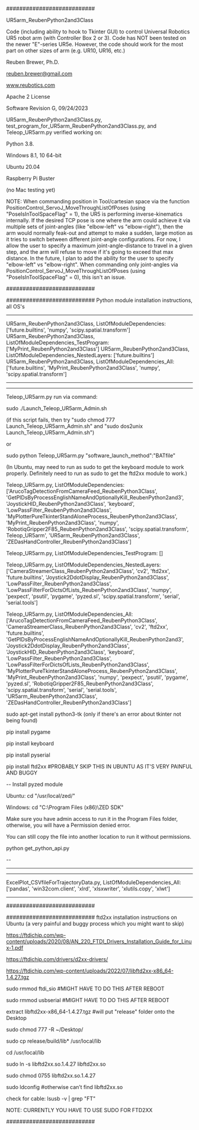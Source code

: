 ###########################

UR5arm_ReubenPython2and3Class

Code (including ability to hook to Tkinter GUI) to control Universal Robotics UR5 robot arm (with Controller Box 2 or 3).
Code has NOT been tested on the newer "E"-series UR5e.
However, the code should work for the most part on other sizes of arm (e.g. UR10, UR16, etc.)

Reuben Brewer, Ph.D.

reuben.brewer@gmail.com

www.reubotics.com

Apache 2 License

Software Revision G, 09/24/2023

UR5arm_ReubenPython2and3Class.py, test_program_for_UR5arm_ReubenPython2and3Class.py, and Teleop_UR5arm.py verified working on:

Python 3.8.

Windows 8.1, 10 64-bit

Ubuntu 20.04

Raspberry Pi Buster 

(no Mac testing yet)

NOTE: When commanding position in Tool/cartesian space via the function PositionControl_ServoJ_MoveThroughListOfPoses (using "PoseIsInToolSpaceFlag" = 1),
the UR5 is performing inverse-kinematics internally. If the desired TCP pose is one where the arm could achieve it via multiple sets of joint-angles
(like "elbow-left" vs "elbow-right"), then the arm would normally feak-out and attempt to make a sudden, large motion as it tries to switch between different joint-angle configurations.
For now, I allow the user to specify a maximum joint-angle-distance to travel in a given step, and the arm will refuse to move if it's going to exceed that max distance.
In the future, I plan to add the ability for the user to specify "elbow-left" vs "elbow-right".
When commanding only joint-angles via PositionControl_ServoJ_MoveThroughListOfPoses (using "PoseIsInToolSpaceFlag" = 0), this isn't an issue.

###########################

########################### Python module installation instructions, all OS's

-----

UR5arm_ReubenPython2and3Class, ListOfModuleDependencies: ['future.builtins', 'numpy', 'scipy.spatial.transform']
UR5arm_ReubenPython2and3Class, ListOfModuleDependencies_TestProgram: ['MyPrint_ReubenPython2and3Class']
UR5arm_ReubenPython2and3Class, ListOfModuleDependencies_NestedLayers: ['future.builtins']
UR5arm_ReubenPython2and3Class, ListOfModuleDependencies_All:['future.builtins', 'MyPrint_ReubenPython2and3Class', 'numpy', 'scipy.spatial.transform']

-----

-----

Teleop_UR5arm.py run via command:

sudo ./Launch_Teleop_UR5arm_Admin.sh

(if this script fails, then try "sudo chmod 777 Launch_Teleop_UR5arm_Admin.sh" and "sudo dos2unix Launch_Teleop_UR5arm_Admin.sh")

or

sudo python Teleop_UR5arm.py "software_launch_method":"BATfile"

(In Ubuntu, may need to run as sudo to get the keyboard module to work properly. Definitely need to run as sudo to get the ftd2xx module to work.)

Teleop_UR5arm.py, ListOfModuleDependencies: ['ArucoTagDetectionFromCameraFeed_ReubenPython3Class', 'GetPIDsByProcessEnglishNameAndOptionallyKill_ReubenPython2and3', 'JoystickHID_ReubenPython2and3Class', 'keyboard', 'LowPassFilter_ReubenPython2and3Class', 'MyPlotterPureTkinterStandAloneProcess_ReubenPython2and3Class', 'MyPrint_ReubenPython2and3Class', 'numpy', 'RobotiqGripper2F85_ReubenPython2and3Class', 'scipy.spatial.transform', Teleop_UR5arm', 'UR5arm_ReubenPython2and3Class', 'ZEDasHandController_ReubenPython2and3Class']

Teleop_UR5arm.py, ListOfModuleDependencies_TestProgram: []

Teleop_UR5arm.py, ListOfModuleDependencies_NestedLayers: ['CameraStreamerClass_ReubenPython2and3Class', 'cv2', 'ftd2xx', 'future.builtins', 'Joystick2DdotDisplay_ReubenPython2and3Class', 'LowPassFilter_ReubenPython2and3Class', 'LowPassFilterForDictsOfLists_ReubenPython2and3Class', 'numpy', 'pexpect', 'psutil', 'pygame', 'pyzed.sl', 'scipy.spatial.transform', 'serial', 'serial.tools']

Teleop_UR5arm.py, ListOfModuleDependencies_All:['ArucoTagDetectionFromCameraFeed_ReubenPython3Class', 'CameraStreamerClass_ReubenPython2and3Class', 'cv2', 'ftd2xx', 'future.builtins', 'GetPIDsByProcessEnglishNameAndOptionallyKill_ReubenPython2and3', 'Joystick2DdotDisplay_ReubenPython2and3Class', 'JoystickHID_ReubenPython2and3Class', 'keyboard', 'LowPassFilter_ReubenPython2and3Class', 'LowPassFilterForDictsOfLists_ReubenPython2and3Class', 'MyPlotterPureTkinterStandAloneProcess_ReubenPython2and3Class', 'MyPrint_ReubenPython2and3Class', 'numpy', 'pexpect', 'psutil', 'pygame', 'pyzed.sl', 'RobotiqGripper2F85_ReubenPython2and3Class', 'scipy.spatial.transform', 'serial', 'serial.tools', 'UR5arm_ReubenPython2and3Class', 'ZEDasHandController_ReubenPython2and3Class']

sudo apt-get install python3-tk (only if there's an error about tkinter not being found)

pip install pygame

pip install keyboard

pip install pyserial

pip install ftd2xx #PROBABLY SKIP THIS IN UBUNTU AS IT'S VERY PAINFUL AND BUGGY

-- Install pyzed module

Ubuntu: cd "/usr/local/zed/"

Windows: cd "C:\Program Files (x86)\ZED SDK\"

Make sure you have admin access to run it in the Program Files folder, otherwise, you will have a Permission denied error.

You can still copy the file into another location to run it without permissions.

python get_python_api.py

--

-----

-----

ExcelPlot_CSVfileForTrajectoryData.py, ListOfModuleDependencies_All:['pandas', 'win32com.client', 'xlrd', 'xlsxwriter', 'xlutils.copy', 'xlwt']

-----


###########################

########################### ftd2xx installation instructions on Ubuntu (a very painful and buggy process which you might want to skip)

https://ftdichip.com/wp-content/uploads/2020/08/AN_220_FTDI_Drivers_Installation_Guide_for_Linux-1.pdf

https://ftdichip.com/drivers/d2xx-drivers/

https://ftdichip.com/wp-content/uploads/2022/07/libftd2xx-x86_64-1.4.27.tgz

sudo rmmod ftdi_sio #MIGHT HAVE TO DO THIS AFTER REBOOT

sudo rmmod usbserial #MIGHT HAVE TO DO THIS AFTER REBOOT

extract libftd2xx-x86_64-1.4.27.tgz #will put "release" folder onto the Desktop

sudo chmod 777 -R ~/Desktop/

sudo cp release/build/lib* /usr/local/lib

cd /usr/local/lib

sudo ln -s libftd2xx.so.1.4.27 libftd2xx.so

sudo chmod 0755 libftd2xx.so.1.4.27

sudo ldconfig #otherwise can’t find libftd2xx.so

check for cable: lsusb -v | grep "FT"

NOTE: CURRENTLY YOU HAVE TO USE SUDO FOR FTD2XX

###########################
